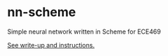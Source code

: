 # nn-scheme
Simple neural network written in Scheme for ECE469

[See write-up and instructions.][1]

[1]: http://files.lambdalambda.ninja/reports/20-21_fall/ece469_proj2_nn_scheme.pdf
